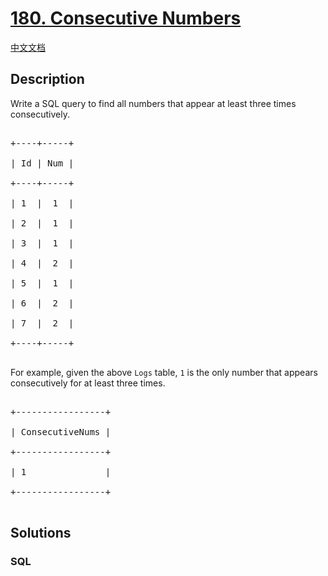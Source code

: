 # [180. Consecutive Numbers](https://leetcode.com/problems/consecutive-numbers)

[中文文档](/solution/0100-0199/0180.Consecutive%20Numbers/README.md)

## Description
<p>Write a SQL query to find all numbers that appear at least three times consecutively.</p>



<pre>

+----+-----+

| Id | Num |

+----+-----+

| 1  |  1  |

| 2  |  1  |

| 3  |  1  |

| 4  |  2  |

| 5  |  1  |

| 6  |  2  |

| 7  |  2  |

+----+-----+

</pre>



<p>For example, given the above <code>Logs</code> table, <code>1</code> is the only number that appears consecutively for at least three times.</p>



<pre>

+-----------------+

| ConsecutiveNums |

+-----------------+

| 1               |

+-----------------+

</pre>




## Solutions


<!-- tabs:start -->

### **SQL**

```

```

<!-- tabs:end -->